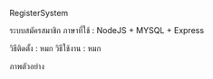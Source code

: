 RegisterSystem

ระบบสมัครสมาชิก ภาษาที่ใช้ : NodeJS + MYSQL + Express 

วิธีติดตั้ง : หมก
วิธีใช้งาน : หมก

ภาพตัวอย่าง

<blockquote class="imgur-embed-pub" lang="en" data-id="a/KKfFPbt" data-context="false" ><a href="//imgur.com/a/KKfFPbt"></a></blockquote><script async src="//s.imgur.com/min/embed.js" charset="utf-8"></script>
